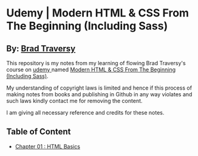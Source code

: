 # Udemy |  Modern HTML & CSS From The Beginning (Including Sass) #
## By: [Brad Traversy](https://www.traversymedia.com/) ##

This repository is my notes from my learning of flowing Brad Traversy's course on [udemy ](https://www.udemy.com/) named [Modern HTML & CSS From The Beginning (Including Sass)](https://www.udemy.com/course/modern-html-css-from-the-beginning/).

My understanding of copyright laws is limited and hence if this process of making notes from books and publishing in Github in any way violates and such laws kindly contact me for removing the content.

I am giving all necessary reference and credits for these notes.

## Table of Content ##

* [Chapter 01 : HTML Basics](DOCS/Section_01/ReadMe.md)
